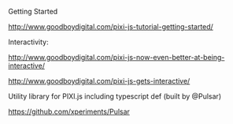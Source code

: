 Getting Started

http://www.goodboydigital.com/pixi-js-tutorial-getting-started/

Interactivity:

http://www.goodboydigital.com/pixi-js-now-even-better-at-being-interactive/

http://www.goodboydigital.com/pixi-js-gets-interactive/

Utility library for PIXI.js including typescript def (built by @Pulsar)

https://github.com/xperiments/Pulsar